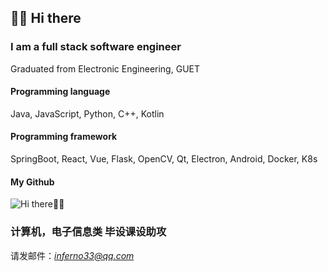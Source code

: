 ## 👋👋 Hi there

### I am a full stack software engineer

Graduated from Electronic Engineering, GUET

#### Programming language

Java, JavaScript, Python, C++, Kotlin

#### Programming framework

SpringBoot, React, Vue, Flask, OpenCV, Qt, Electron, Android, Docker, K8s

#### My Github

![Hi there👋👋](https://github-readme-stats.vercel.app/api?username=inferno0303)

### 计算机，电子信息类 毕设课设助攻

请发邮件：*inferno33@qq.com*
